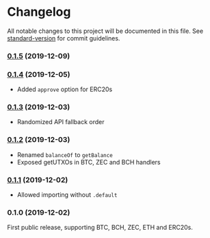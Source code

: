 # Changelog

All notable changes to this project will be documented in this file. See [standard-version](https://github.com/conventional-changelog/standard-version) for commit guidelines.

### [0.1.5](https://github.com/renproject/send-crypto/compare/v0.1.4...v0.1.5) (2019-12-09)

### [0.1.4](https://github.com/renproject/send-crypto/compare/v0.1.3...v0.1.4) (2019-12-05)

* Added `approve` option for ERC20s

### [0.1.3](https://github.com/renproject/send-crypto/compare/v0.1.2...v0.1.3) (2019-12-03)

* Randomized API fallback order

### [0.1.2](https://github.com/renproject/send-crypto/compare/v0.1.1...v0.1.2) (2019-12-03)

* Renamed `balanceOf` to `getBalance`
* Exposed getUTXOs in BTC, ZEC and BCH handlers

### [0.1.1](https://github.com/renproject/send-crypto/compare/v0.1.0...v0.1.1) (2019-12-02)

* Allowed importing without `.default`

### 0.1.0 (2019-12-02)

First public release, supporting BTC, BCH, ZEC, ETH and ERC20s.
